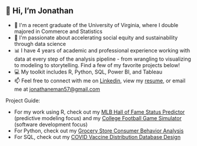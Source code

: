 👋 Hi, I’m Jonathan
-  
- 🏫 I'm a recent graduate of the University of Virginia, where I double majored in Commerce and Statistics
- 👀 I'm passionate about accelerating social equity and sustainability through data science
- 📊 I have 4 years of academic and professional experience working with data at every step of the analysis pipeline - from wrangling to visualizing to modeling to storytelling. Find a few of my favorite projects below!
- 💻 My toolkit includes R, Python, SQL, Power BI, and Tableau
- 📫 Feel free to connect with me on [Linkedin](https://www.linkedin.com/in/jonathan-eman-697269169/), view my [resume](https://github.com/jonathan-eman/jonathan-eman/blob/main/Jonathan%20Eman%20Resume.pdf), or email me at jonathaneman57@gmail.com

Project Guide:
- For my work using R, check out my [MLB Hall of Fame Status Predictor](https://github.com/jonathan-eman/MLB-Hall-of-Fame-Predictor) (predictive modeling focus) and my [College Football Game Simulator](https://github.com/jonathan-eman/College-Football-Simulator) (software development focus)
- For Python, check out my [Grocery Store Consumer Behavior Analysis](https://github.com/jonathan-eman/Grocery-Store-Consumer-Behavior)
- For SQL, check out my [COVID Vaccine Distribution Database Design](https://github.com/jonathan-eman/COVID-Vaccine-Distribution)

<!---
jonathan-eman/jonathan-eman is a ✨ special ✨ repository because its `README.md` (this file) appears on your GitHub profile.
You can click the Preview link to take a look at your changes.
--->
